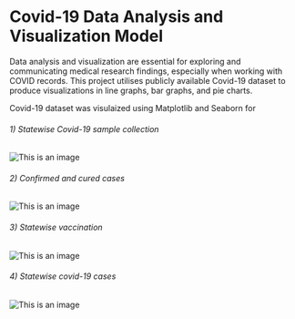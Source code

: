 # **Covid-19 Data Analysis and Visualization Model**

Data analysis and visualization are essential for exploring and communicating medical research findings, especially when working with COVID records.
This project utilises publicly available Covid-19 dataset to produce visualizations in line graphs, bar graphs, and pie charts.

Covid-19 dataset was visulaized using Matplotlib and Seaborn for 
###### 1) Statewise Covid-19 sample collection
![This is an image](https://github.com/pankajrajdeo/pankajrajdeo1/blob/main/Images/Statewise%20Covid-19%20sample%20collection.png)
###### 2) Confirmed and cured cases
![This is an image](https://github.com/pankajrajdeo/pankajrajdeo1/blob/main/Images/Confirmed%2C%20recovered%2C%20and%20death%20cases.png)
###### 3) Statewise vaccination
![This is an image](https://github.com/pankajrajdeo/pankajrajdeo1/blob/main/Images/Statewise%20vaccination.png)
###### 4) Statewise covid-19 cases
![This is an image](https://github.com/pankajrajdeo/pankajrajdeo1/blob/main/Images/Statewise%20covid-19%20cases.png)

